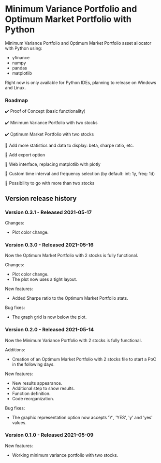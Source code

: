 # Minimum Variance Portfolio and Optimum Market Portfolio with Python

Minimum Variance Portfolio and Optimum Market Portfolio asset allocator with Python using:
* yfinance
* numpy
* pandas
* matplotlib

Right now is only available for Python IDEs, planning to release on Windows and Linux.

### Roadmap

:heavy_check_mark: Proof of Concept (basic functionality)

:heavy_check_mark: Minimum Variance Portfolio with two stocks

:heavy_check_mark: Optimum Market Portfolio with two stocks

:construction: Add more statistics and data to display: beta, sharpe ratio, etc.

:construction: Add export option

:construction: Web interface, replacing matplotlib with plotly

:construction: Custom time interval and frequency selection (by default: int: 1y, freq: 1d)

:construction: Possibility to go with more than two stocks

## Version release history

### Version 0.3.1 - Released 2021-05-17

Changes:
* Plot color change.

### Version 0.3.0 - Released 2021-05-16

Now the Optimum Market Portfolio with 2 stocks is fully functional.

Changes:
* Plot color change.
* The plot now uses a tight layout.

New features:
* Added Sharpe ratio to the Optimum Market Portfolio stats.

Bug fixes:
* The graph grid is now below the plot.

### Version 0.2.0 - Released 2021-05-14

Now the Minimum Variance Portfolio with 2 stocks is fully functional.

Additions:
* Creation of an Optimum Market Portfolio with 2 stocks file to start a PoC in the following days.

New features:
* New results appearance.
* Additional step to show results.
* Function definition.
* Code reorganization.

Bug fixes:
* The graphic representation option now accepts 'Y', 'YES', 'y' and 'yes' values.

### Version 0.1.0 - Released 2021-05-09

New features:
* Working minimum variance portfolio with two stocks.
